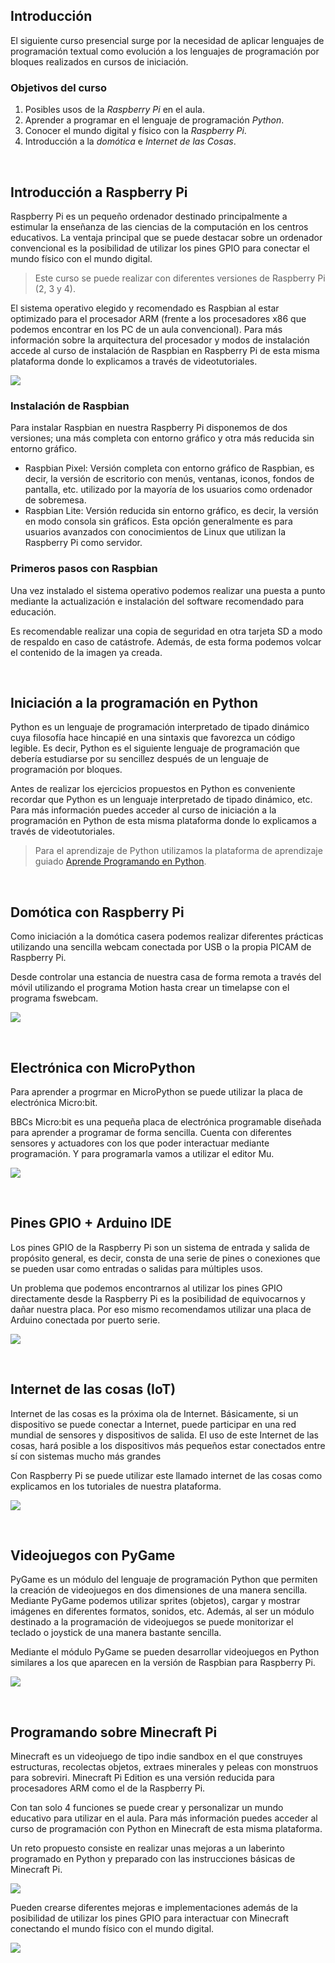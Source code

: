## Introducción

El siguiente curso presencial surge por la necesidad de aplicar lenguajes de programación textual como evolución a los lenguajes de programación por bloques realizados en cursos de iniciación.

### Objetivos del curso

1. Posibles usos de la *Raspberry Pi* en el aula.
2. Aprender a programar en el lenguaje de programación *Python*.
3. Conocer el mundo digital y físico con la *Raspberry Pi*.
4. Introducción a la *domótica* e *Internet de las Cosas*.



<br />


## Introducción a Raspberry Pi

Raspberry Pi es un pequeño ordenador destinado principalmente a estimular la enseñanza de las ciencias de la computación en los centros educativos. La ventaja principal que se puede destacar sobre un ordenador convencional es la posibilidad de utilizar los pines GPIO para conectar el mundo físico con el mundo digital.

> Este curso se puede realizar con diferentes versiones de Raspberry Pi (2, 3 y 4).

El sistema operativo elegido y recomendado es Raspbian al estar optimizado para el procesador ARM (frente a los procesadores x86 que podemos encontrar en los PC de un aula convencional). Para más información sobre la arquitectura del procesador y modos de instalación accede al curso de instalación de Raspbian en Raspberry Pi de esta misma plataforma donde lo explicamos a través de videotutoriales.

![](img/1.jpg)

### Instalación de Raspbian

Para instalar Raspbian en nuestra Raspberry Pi disponemos de dos versiones; una más completa con entorno gráfico y otra más reducida sin entorno gráfico.

- Raspbian Pixel: Versión completa con entorno gráfico de Raspbian, es decir, la versión de escritorio con menús, ventanas, iconos, fondos de pantalla, etc. utilizado por la mayoría de los usuarios como ordenador de sobremesa.
- Raspbian Lite: Versión reducida sin entorno gráfico, es decir, la versión en modo consola sin gráficos. Esta opción generalmente es para usuarios avanzados con conocimientos de Linux que utilizan la Raspberry Pi como servidor.

### Primeros pasos con Raspbian

Una vez instalado el sistema operativo podemos realizar una puesta a punto mediante la actualización e instalación del software recomendado para educación.

Es recomendable realizar una copia de seguridad en otra tarjeta SD a modo de respaldo en caso de catástrofe. Además, de esta forma podemos volcar el contenido de la imagen ya creada.



<br />



## Iniciación a la programación en Python

Python es un lenguaje de programación interpretado de tipado dinámico cuya filosofía hace hincapié en una sintaxis que favorezca un código legible. Es decir, Python es el siguiente lenguaje de programación que debería estudiarse por su sencillez después de un lenguaje de programación por bloques.

Antes de realizar los ejercicios propuestos en Python es conveniente recordar que Python es un lenguaje interpretado de tipado dinámico, etc. Para más información puedes acceder al curso de iniciación a la programación en Python de esta misma plataforma donde lo explicamos a través de videotutoriales.

> Para el aprendizaje de Python utilizamos la plataforma de aprendizaje guiado <a target="_blank" href="https://www.aprendeprogramando.es/cursos-online/python">Aprende Programando en Python</a>.



<br />



## Domótica con Raspberry Pi

Como iniciación a la domótica casera podemos realizar diferentes prácticas utilizando una sencilla webcam conectada por USB o la propia PICAM de Raspberry Pi.

Desde controlar una estancia de nuestra casa de forma remota a través del móvil utilizando el programa Motion hasta crear un timelapse con el programa fswebcam. 

![](img/3.jpg)



<br />



## Electrónica con MicroPython

Para aprender a progrmar en MicroPython se puede utilizar la placa de electrónica Micro:bit.

BBCs Micro:bit es una pequeña placa de electrónica programable diseñada para aprender a programar de forma sencilla. Cuenta con diferentes sensores y actuadores con los que poder interactuar mediante programación. Y para programarla vamos a utilizar el editor Mu.

![](img/4.jpg)



<br />



## Pines GPIO + Arduino IDE

Los pines GPIO de la Raspberry Pi son un sistema de entrada y salida de propósito general, es decir, consta de una serie de pines o conexiones que se pueden usar como entradas o salidas para múltiples usos.

Un problema que podemos encontrarnos al utilizar los pines GPIO directamente desde la Raspberry Pi es la posibilidad de equivocarnos y dañar nuestra placa. Por eso mismo recomendamos utilizar una placa de Arduino conectada por puerto serie.

![](img/5.jpg)



<br />



## Internet de las cosas (IoT)

Internet de las cosas es la próxima ola de Internet. Básicamente, si un dispositivo se puede conectar a Internet, puede participar en una red mundial de sensores y dispositivos de salida. El uso de este Internet de las cosas, hará posible a los dispositivos más pequeños estar conectados entre sí con sistemas mucho más grandes

Con Raspberry Pi se puede utilizar este llamado internet de las cosas como explicamos en los tutoriales de nuestra plataforma.

![](img/6.gif)



<br />



## Videojuegos con PyGame

PyGame es un módulo del lenguaje de programación Python que permiten la creación de videojuegos en dos dimensiones de una manera sencilla. Mediante PyGame podemos utilizar sprites (objetos), cargar y mostrar imágenes en diferentes formatos, sonidos, etc. Además, al ser un módulo destinado a la programación de videojuegos se puede monitorizar el teclado o joystick de una manera bastante sencilla.

Mediante el módulo PyGame se pueden desarrollar videojuegos en Python similares a los que aparecen en la versión de Raspbian para Raspberry Pi.

![](img/7.jpg)



<br />



## Programando sobre Minecraft Pi

Minecraft es un videojuego de tipo indie sandbox en el que construyes estructuras, recolectas objetos, extraes minerales y peleas con monstruos para sobreviri. Minecraft Pi Edition es una versión reducida para procesadores ARM como el de la Raspberry Pi.

Con tan solo 4 funciones se puede crear y personalizar un mundo educativo para utilizar en el aula. Para más información puedes acceder al curso de programación con Python en Minecraft de esta misma plataforma.

Un reto propuesto consiste en realizar unas mejoras a un laberinto programado en Python y preparado con las instrucciones básicas de Minecraft Pi. 

![](img/8.jpg)

Pueden crearse diferentes mejoras e implementaciones además de la posibilidad de utilizar los pines GPIO para interactuar con Minecraft conectando el mundo físico con el mundo digital.

![](img/8.gif)
